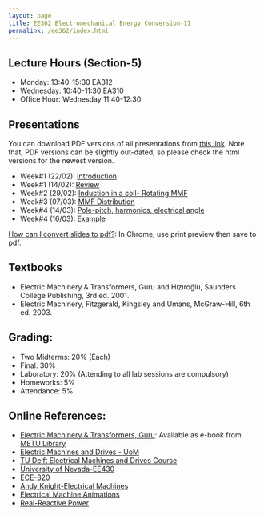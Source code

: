 ```yaml
---
layout: page
title: EE362 Electromechanical Energy Conversion-II
permalink: /ee362/index.html
---
```


## Lecture Hours (Section-5)
- Monday:	13:40-15:30 EA312
- Wednesday: 10:40-11:30 EA310
- Office Hour: Wednesday 11:40-12:30

## Presentations

You can download PDF versions of all presentations from [this link](https://www.dropbox.com/s/27owgopll991p83/ee362_presentations.zip?dl=1). Note that, PDF versions can be slightly out-dated, so please check the html versions for the newest version.


- Week#1 (22/02): [Introduction](/presentations/ee362_intro.html)
- Week#1 (14/02): [Review](/presentations/ee362_review.html)
- Week#2 (29/02): [Induction in a coil- Rotating MMF](/presentations/ee362_induction.html)
- Week#3 (07/03): [MMF Distribution](/presentations/ee362_mmf_distribution.html)
- Week#4 (14/03): [Pole-pitch, harmonics, electrical angle](/presentations/ee362_winding_factors.html)
- Week#4 (16/03): [Example](/presentations/ee362_rotating_mmf_example.html)

<!---
- Week#4 (09/03): [Winding Factors, Rotating MMF](/presentations/ee362_rotating_mmf.html)
- Week#4 (11/03): [Example](/presentations/ee362_rotating_mmf_example.html)
- Week#5 (16/03): [Example-2](/presentations/ee362_mmf_exercise.html)
- Week#5 (18/03): [Induction Motors](/presentations/ee362_induction_motors.html)
- Week#6 (23/03): [Equivalent Circuit of Induction Motors](/presentations/ee362_induction_motor_equivalent_circuit.html)
- Week#6 (25/03): [Power Flow of Induction Motors](/presentations/ee362_induction_motor_power_torque.html)
- Week#7 (30/03): [Torque in Induction Motors](/presentations/ee362_induction_motor_torque_curve.html)
- Week#7 (01/04): [Starting Current in Induction Motors](/presentations/ee362_induction_motor_starting_current.html)
- Week#8 (08/04): [Operation Modes](/presentations/ee362_induction_motor_control.html)
- Week#8 (08/04): [Recitation Hour](/presentations/ee362_recitation.html)
- Week#9 (13/04): [Speed Control - Synchronous Machines](/presentations/ee362_induction_VF_synchronous_motors.html)
- Week#9 (15/04): [Synchronous Machines](/presentations/ee362_synchronous_motors.html)
- Week#10 (20/04): [Synchronous Machine Equivalent Circuit](/presentations/ee362_synchronous_equivalent.html)
- Week#10 (22/04): [Synchronous Generator Voltage Regulation](/presentations/ee362_synchronous_voltage_regulation.html)
- Week#11 (27/04): [Synchronous Machine Operating Modes](/presentations/ee362_synchronous_parallel_power.html)
- Week#11 (29/04): [Synchronous Machine V-curves, Power-Torque Relation](/presentations/ee362_synchronous_v_curves.html)
- Week#12 (04/05): [Salient Pole Synchronous Machines](/presentations/ee362_power_salient.html)
- Week#13 (11/05): [Synchronous Machine Exercises](/presentations/ee362_synch_problems.html)
- Week#13 (13/05): [Single Phase Induction Motors](/presentations/ee362_single_phase_induction.html)
- Week#14 (13/05): [Recitation Hour](/presentations/ee362_recitation2.html)
-->

[How can I convert slides to pdf?](https://github.com/gnab/remark/issues/50): In Chrome, use print preview then save to pdf.


## Textbooks
- Electric Machinery & Transformers, Guru and Hızıroğlu, Saunders College Publishing, 3rd ed. 2001.
- Electric Machinery, Fitzgerald, Kingsley and Umans, McGraw-Hill, 6th ed. 2003.

## Grading:

- Two Midterms: 20% (Each)
- Final: 30%
- Laboratory: 20% (Attending to all lab sessions are compulsory)
- Homeworks: 5%
- Attendance: 5%

## Online References:
- [Electric Machinery & Transformers, Guru](http://library.metu.edu.tr/search~S4?/aguru/aguru/1,20,35,B/l856~b1417325&FF=aguru+bhag+s&4,,4,1,0/indexsort=-): Available as e-book from [METU Library](http://library.metu.edu.tr/search~S4?/aguru/aguru/1%2C20%2C35%2CB/frameset&FF=aguru+bhag+s&4%2C%2C4/indexsort=-)
- [Electric Machines and Drives - UoM](http://cusp.umn.edu/electric_drives.php)
- [TU Delft Electrical Machines and Drives Course](http://ocw.tudelft.nl/courses/master-electrical-engineering/electrical-machines-and-drives/lectures/)
- [University of Nevada-EE430](http://www.egr.unlv.edu/~eebag/teaching.html)
- [ECE-320](http://www.egr.msu.edu/~fzpeng/ECE320/)
- [Andy Knight-Electrical Machines](http://people.ucalgary.ca/~aknigh/electrical_machines/fundamentals/f_ac.html)
- [Electrical Machine Animations](http://www.ece.umn.edu/users/riaz/animations/listanimations.html)
- [Real-Reactive Power](https://docs.google.com/spreadsheets/d/1UWq0nwKNa3m12aX-A91ea0HT4p0vRpfnZPuwFDwHvIQ/edit?usp=sharing)
